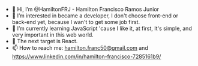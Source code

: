 - 👋 Hi, I’m @HamiltonFRJ - Hamilton Francisco Ramos Junior
- 👀 I’m interested in became a developer, I don't choose front-end or back-end yet, because I wan't to get some job first.
- 🌱 I’m currently learning JavaScript 'cause I like it, at first, It's simple, and very important in this web world. 
- 🌱 The next target is React.
- 📫 How to reach me: hamilton.franc50@gmail.com and https://www.linkedin.com/in/hamilton-francisco-7285161b9/

<!---
HamiltonFRJ/HamiltonFRJ is a ✨ special ✨ repository because its `README.md` (this file) appears on your GitHub profile.
You can click the Preview link to take a look at your changes.
--->
